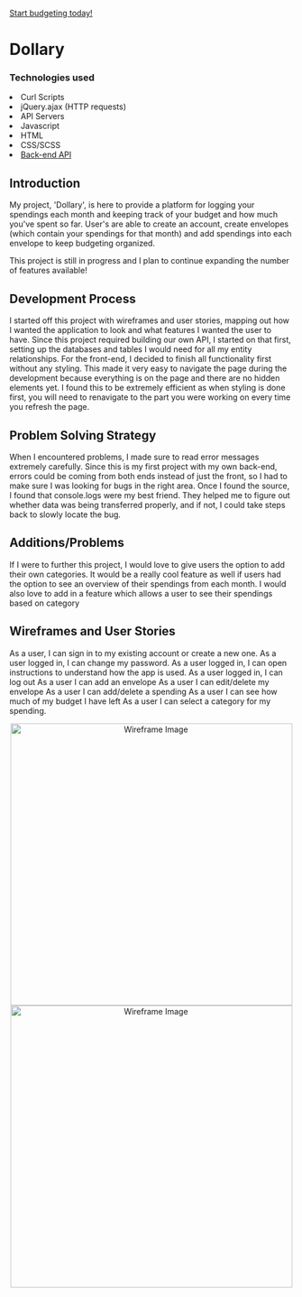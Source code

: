 <a href='https://britneyart80.github.io/Dollary/'>Start budgeting today!</a>

# Dollary

### Technologies used
<li>Curl Scripts</li>
<li>jQuery.ajax (HTTP requests)</li>
<li>API Servers</li>
<li>Javascript</li>
<li>HTML</li>
<li>CSS/SCSS</li>

<li><a href='https://github.com/britneyart80/Dollary-API'>Back-end API</a></li>

## Introduction

My project, 'Dollary', is here to provide a platform for logging your spendings each month and keeping track of your budget and how much you've spent so far. User's are able to create an account, create envelopes (which contain your spendings for that month) and add spendings into each envelope to keep budgeting organized.

This project is still in progress and I plan to continue expanding the number of features available!

## Development Process

I started off this project with wireframes and user stories, mapping out how I wanted the application to look and what features I wanted the user to have. Since this project required building our own API, I started on that first, setting up the databases and tables I would need for all my entity relationships.
For the front-end, I decided to finish all functionality first without any styling. This made it very easy to navigate the page during the development because everything is on the page and there are no hidden elements yet. I found this to be extremely efficient as when styling is done first, you will need to renavigate to the part you were working on every time you refresh the page.

## Problem Solving Strategy

When I encountered problems, I made sure to read error messages extremely carefully. Since this is my first project with my own back-end, errors could be coming from both ends instead of just the front, so I had to make sure I was looking for bugs in the right area. Once I found the source, I found that console.logs were my best friend. They helped me to figure out whether data was being transferred properly, and if not, I could take steps back to slowly locate the bug.

## Additions/Problems

If I were to further this project, I would love to give users the option to add their own categories. It would be a really cool feature as well if users had the option to see an overview of their spendings from each month. I would also love to add in a feature which allows a user to see their spendings based on category

## Wireframes and User Stories

As a user, I can sign in to my existing account or create a new one.
As a user logged in, I can change my password.
As a user logged in, I can open instructions to understand how the app is used.
As a user logged in, I can log out
As a user I can add an envelope
As a user I can edit/delete my envelope
As a user I can add/delete a spending
As a user I can see how much of my budget I have left
As a user I can select a category for my spending.

<p align="center">
<img src="https://imgur.com/a/i737lvJ" alt="Wireframe Image" height="500">
<img src="https://imgur.com/a/ZqN9xnZ" alt="Wireframe Image" height="500">
</p>
